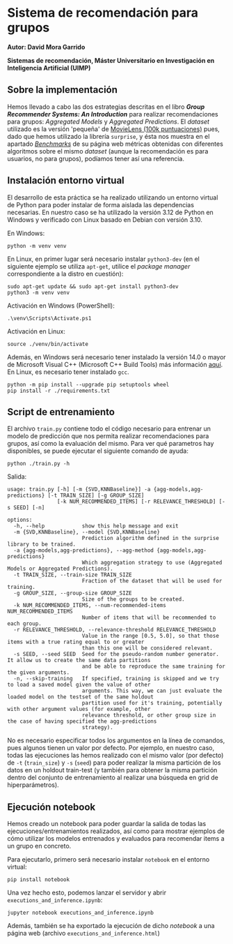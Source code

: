 # Sistema de recomendación para grupos

**Autor: David Mora Garrido**

**Sistemas de recomendación, Máster Universitario en Investigación en Inteligencia Artificial (UIMP)**

## Sobre la implementación

Hemos llevado a cabo las dos estrategias descritas en el libro **_Group Recommender Systems: An Introduction_** para realizar recomendaciones para grupos: _Aggregated Models_ y _Aggregated Predictions_. El _dataset_ utilizado es la versión 'pequeña' de [MovieLens (100k puntuaciones)](https://grouplens.org/datasets/movielens/) pues, dado que hemos utilizado la librería `surprise`, y ésta nos muestra en el apartado [_Benchmarks_](https://surpriselib.com/) de su página web métricas obtenidas con diferentes algoritmos sobre el mismo _dataset_ (aunque la recomendación es para usuarios, no para grupos), podíamos tener así una referencia.

## Instalación entorno virtual

El desarrollo de esta práctica se ha realizado utilizando un entorno virtual de Python para poder instalar de forma aislada las dependencias necesarias. En nuestro caso se ha utilizado la versión 3.12 de Python en Windows y verificado con Linux basado en Debian con versión 3.10.

En Windows:

```
python -m venv venv
```

En Linux, en primer lugar será necesario instalar `python3-dev` (en el siguiente ejemplo se utiliza `apt-get`, utilice el _package manager_ correspondiente a la distro en cuestión):

```
sudo apt-get update && sudo apt-get install python3-dev
python3 -m venv venv
```

Activación en Windows (PowerShell):

```
.\venv\Scripts\Activate.ps1
```

Activación en Linux:

```
source ./venv/bin/activate
```

Además, en Windows será necesario tener instalado la versión 14.0 o mayor de Microsoft Visual C++ (Microsoft C++ Build Tools) más información [aquí](https://stackoverflow.com/a/50210015). En Linux, es necesario tener instalado `gcc`.

```
python -m pip install --upgrade pip setuptools wheel
pip install -r ./requirements.txt
```

## Script de entrenamiento

El archivo `train.py` contiene todo el código necesario para entrenar un modelo de predicción que nos permita realizar recomendaciones para grupos, así como la evaluación del mismo. Para ver qué parametros hay disponibles, se puede ejecutar el siguiente comando de ayuda:

```
python ./train.py -h
```

Salida:

```
usage: train.py [-h] [-m {SVD,KNNBaseline}] -a {agg-models,agg-predictions} [-t TRAIN_SIZE] [-g GROUP_SIZE]
                [-k NUM_RECOMMENDED_ITEMS] [-r RELEVANCE_THRESHOLD] [-s SEED] [-n]

options:
  -h, --help            show this help message and exit
  -m {SVD,KNNBaseline}, --model {SVD,KNNBaseline}
                        Prediction algorithm defined in the surprise library to be trained.
  -a {agg-models,agg-predictions}, --agg-method {agg-models,agg-predictions}
                        Which aggregation strategy to use (Aggregated Models or Aggregated Predictions).
  -t TRAIN_SIZE, --train-size TRAIN_SIZE
                        Fraction of the dataset that will be used for training.
  -g GROUP_SIZE, --group-size GROUP_SIZE
                        Size of the groups to be created.
  -k NUM_RECOMMENDED_ITEMS, --num-recommended-items NUM_RECOMMENDED_ITEMS
                        Number of items that will be recommended to each group.
  -r RELEVANCE_THRESHOLD, --relevance-threshold RELEVANCE_THRESHOLD
                        Value in the range [0.5, 5.0], so that those items with a true rating equal to or greater
                        than this one will be considered relevant.
  -s SEED, --seed SEED  Seed for the pseudo-random number generator. It allow us to create the same data partitions
                        and be able to reproduce the same training for the given arguments.
  -n, --skip-training   If specified, training is skipped and we try to load a saved model given the value of other
                        arguments. This way, we can just evaluate the loaded model on the testset of the same holdout
                        partition used for it's training, potentially with other argument values (for example, other
                        relevance threshold, or other group size in the case of having specified the agg-predictions 
                        strategy).
```

No es necesario especificar todos los argumentos en la línea de comandos, pues algunos tienen un valor por defecto. Por ejemplo, en nuestro caso, todas las ejecuciones las hemos realizado con el mismo valor (por defecto) de `-t` (`train_size`) y `-s` (`seed`) para poder realizar la misma partición de los datos en un holdout train-test (y también para obtener la misma partición dentro del conjunto de entrenamiento al realizar una búsqueda en grid de hiperparámetros).

## Ejecución notebook

Hemos creado un notebook para poder guardar la salida de todas las ejecuciones/entrenamientos realizados, así como para mostrar ejemplos de cómo utilizar los modelos entrenados y evaluados para recomendar items a un grupo en concreto.

Para ejecutarlo, primero será necesario instalar `notebook` en el entorno virtual:

```
pip install notebook
```

Una vez hecho esto, podemos lanzar el servidor y abrir `executions_and_inference.ipynb`:

```
jupyter notebook executions_and_inference.ipynb
```

Además, también se ha exportado la ejecución de dicho _notebook_ a una página web (archivo `executions_and_inference.html`)